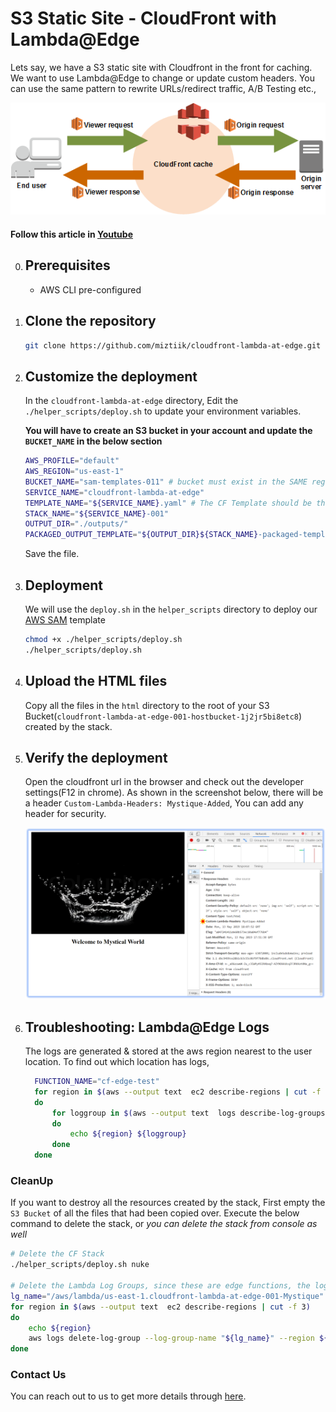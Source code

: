 # S3 Static Site - CloudFront with Lambda@Edge

Lets say, we have a S3 static site with Cloudfront in the front for caching. We want to use Lambda@Edge to change or update custom headers. You can use the same pattern to rewrite URLs/redirect traffic, A/B Testing etc.,

![CloudFront Lambda@Edge](images/cloudfront-events-that-trigger-lambda-functions.png)

#### Follow this article in [Youtube](https://youtube.com/c/valaxytechnologies)

0. ## Prerequisites

    - AWS CLI pre-configured

1. ## Clone the repository

   ```bash
   git clone https://github.com/miztiik/cloudfront-lambda-at-edge.git
   ```

1. ## Customize the deployment

    In the `cloudfront-lambda-at-edge` directory, Edit the `./helper_scripts/deploy.sh` to update your environment variables.

    **You will have to create an S3 bucket in your account and update the `BUCKET_NAME` in the below section**
  
    ```bash
    AWS_PROFILE="default"
    AWS_REGION="us-east-1"
    BUCKET_NAME="sam-templates-011" # bucket must exist in the SAME region the deployment is taking place
    SERVICE_NAME="cloudfront-lambda-at-edge"
    TEMPLATE_NAME="${SERVICE_NAME}.yaml" # The CF Template should be the same name, If not update it.
    STACK_NAME="${SERVICE_NAME}-001"
    OUTPUT_DIR="./outputs/"
    PACKAGED_OUTPUT_TEMPLATE="${OUTPUT_DIR}${STACK_NAME}-packaged-template.yaml"
    ```

    Save the file.

1. ## Deployment

    We will use the `deploy.sh` in the `helper_scripts` directory to deploy our [AWS SAM](https://github.com/awslabs/serverless-application-model) template

    ```bash
    chmod +x ./helper_scripts/deploy.sh
    ./helper_scripts/deploy.sh
    ```
  
1. ## Upload the HTML files

    Copy all the files in the `html` directory to the root of your S3 Bucket(`cloudfront-lambda-at-edge-001-hostbucket-1j2jr5bi8etc8`) created by the stack.

1. ## Verify the deployment

    Open the cloudfront url in the browser and check out the developer settings(F12 in chrome). As shown in the screenshot below, there will be a header `Custom-Lambda-Headers: Mystique-Added`, You can add any header for security.

    ![CloudFront Lambda@Edge](images/custom-lambda-headers-miztiik-1.png)

1. ## Troubleshooting: Lambda@Edge Logs

    The logs are generated & stored at the aws region nearest to the user location. To find out which location has logs,

    ```bash
      FUNCTION_NAME="cf-edge-test"
      for region in $(aws --output text  ec2 describe-regions | cut -f 3)
      do
          for loggroup in $(aws --output text  logs describe-log-groups --log-group-name "/aws/lambda/us-east-1.${FUNCTION_NAME}" --region ${region} --query 'logGroups[].logGroupName')
          do
              echo ${region} ${loggroup}
          done
      done
    ```

### CleanUp

  If you want to destroy all the resources created by the stack, First empty the `S3 Bucket` of all the files that had been copied over. Execute the below command to delete the stack, or _you can delete the stack from console as well_

  ```bash
  # Delete the CF Stack
  ./helper_scripts/deploy.sh nuke

  # Delete the Lambda Log Groups, since these are edge functions, the logs can be in any of the CF distribution regions
  lg_name="/aws/lambda/us-east-1.cloudfront-lambda-at-edge-001-Mystique"
  for region in $(aws --output text  ec2 describe-regions | cut -f 3)
  do  
      echo ${region}
      aws logs delete-log-group --log-group-name "${lg_name}" --region ${region}
  done
  ```

### Contact Us

You can reach out to us to get more details through [here](https://youtube.com/c/valaxytechnologies/about).
